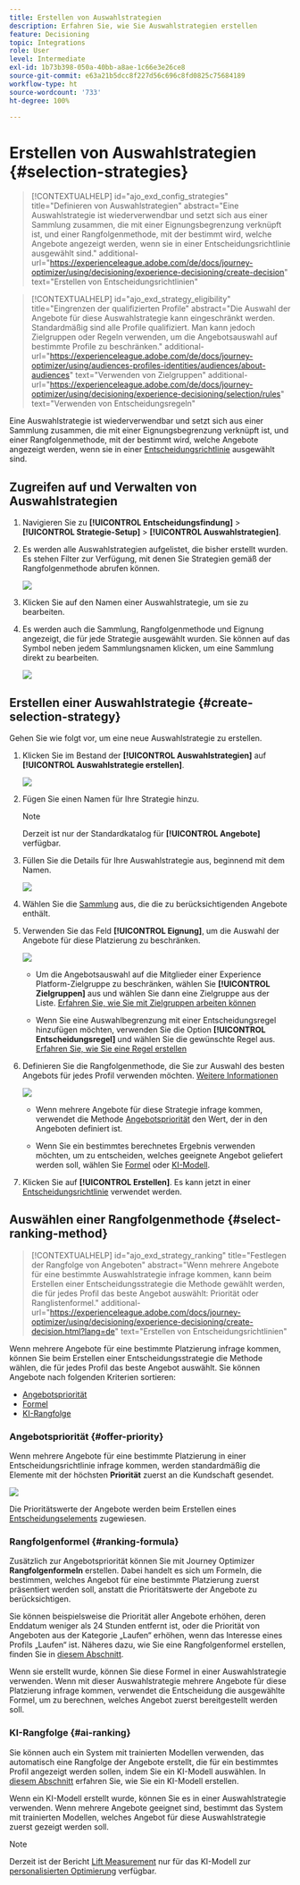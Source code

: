 ```yaml
---
title: Erstellen von Auswahlstrategien
description: Erfahren Sie, wie Sie Auswahlstrategien erstellen
feature: Decisioning
topic: Integrations
role: User
level: Intermediate
exl-id: 1b73b398-050a-40bb-a8ae-1c66e3e26ce8
source-git-commit: e63a21b5dcc8f227d56c696c8fd0825c75684189
workflow-type: ht
source-wordcount: '733'
ht-degree: 100%

---
```


# Erstellen von Auswahlstrategien {#selection-strategies}

>[!CONTEXTUALHELP]
>id="ajo_exd_config_strategies"
>title="Definieren von Auswahlstrategien"
>abstract="Eine Auswahlstrategie ist wiederverwendbar und setzt sich aus einer Sammlung zusammen, die mit einer Eignungsbegrenzung verknüpft ist, und einer Rangfolgenmethode, mit der bestimmt wird, welche Angebote angezeigt werden, wenn sie in einer Entscheidungsrichtlinie ausgewählt sind."
>additional-url="https://experienceleague.adobe.com/de/docs/journey-optimizer/using/decisioning/experience-decisioning/create-decision" text="Erstellen von Entscheidungsrichtlinien"

>[!CONTEXTUALHELP]
>id="ajo_exd_strategy_eligibility"
>title="Eingrenzen der qualifizierten Profile"
>abstract="Die Auswahl der Angebote für diese Auswahlstrategie kann eingeschränkt werden. Standardmäßig sind alle Profile qualifiziert. Man kann jedoch Zielgruppen oder Regeln verwenden, um die Angebotsauswahl auf bestimmte Profile zu beschränken."
>additional-url="https://experienceleague.adobe.com/de/docs/journey-optimizer/using/audiences-profiles-identities/audiences/about-audiences" text="Verwenden von Zielgruppen"
>additional-url="https://experienceleague.adobe.com/de/docs/journey-optimizer/using/decisioning/experience-decisioning/selection/rules" text="Verwenden von Entscheidungsregeln"

Eine Auswahlstrategie ist wiederverwendbar und setzt sich aus einer Sammlung zusammen, die mit einer Eignungsbegrenzung verknüpft ist, und einer Rangfolgenmethode, mit der bestimmt wird, welche Angebote angezeigt werden, wenn sie in einer [Entscheidungsrichtlinie](create-decision.md) ausgewählt sind.

## Zugreifen auf und Verwalten von Auswahlstrategien

1. Navigieren Sie zu **[!UICONTROL Entscheidungsfindung]** > **[!UICONTROL Strategie-Setup]** > **[!UICONTROL Auswahlstrategien]**.

1. Es werden alle Auswahlstrategien aufgelistet, die bisher erstellt wurden. Es stehen Filter zur Verfügung, mit denen Sie Strategien gemäß der Rangfolgenmethode abrufen können.

   ![](assets/strategy-list-filters.png)

1. Klicken Sie auf den Namen einer Auswahlstrategie, um sie zu bearbeiten.

1. Es werden auch die Sammlung, Rangfolgenmethode und Eignung angezeigt, die für jede Strategie ausgewählt wurden. Sie können auf das Symbol neben jedem Sammlungsnamen klicken, um eine Sammlung direkt zu bearbeiten.

   ![](assets/strategy-list-edit-collection.png)

## Erstellen einer Auswahlstrategie {#create-selection-strategy}

Gehen Sie wie folgt vor, um eine neue Auswahlstrategie zu erstellen.

1. Klicken Sie im Bestand der **[!UICONTROL Auswahlstrategien]** auf **[!UICONTROL Auswahlstrategie erstellen]**.

   ![](assets/strategy-create-button.png)

1. Fügen Sie einen Namen für Ihre Strategie hinzu.

   >[!NOTE]
   >
   >Derzeit ist nur der Standardkatalog für **[!UICONTROL Angebote]** verfügbar.

1. Füllen Sie die Details für Ihre Auswahlstrategie aus, beginnend mit dem Namen.

   ![](assets/strategy-create-screen.png)

1. Wählen Sie die [Sammlung](collections.md) aus, die die zu berücksichtigenden Angebote enthält.

1. Verwenden Sie das Feld **[!UICONTROL Eignung]**, um die Auswahl der Angebote für diese Platzierung zu beschränken.

   ![](assets/strategy-create-eligibility.png)

   * Um die Angebotsauswahl auf die Mitglieder einer Experience Platform-Zielgruppe zu beschränken, wählen Sie **[!UICONTROL Zielgruppen]** aus und wählen Sie dann eine Zielgruppe aus der Liste. [Erfahren Sie, wie Sie mit Zielgruppen arbeiten können](../audience/about-audiences.md)

   * Wenn Sie eine Auswahlbegrenzung mit einer Entscheidungsregel hinzufügen möchten, verwenden Sie die Option **[!UICONTROL Entscheidungsregel]** und wählen Sie die gewünschte Regel aus. [Erfahren Sie, wie Sie eine Regel erstellen](rules.md)

1. Definieren Sie die Rangfolgenmethode, die Sie zur Auswahl des besten Angebots für jedes Profil verwenden möchten. [Weitere Informationen](#select-ranking-method)

   ![](assets/strategy-create-ranking.png)

   * Wenn mehrere Angebote für diese Strategie infrage kommen, verwendet die Methode [Angebotspriorität](#offer-priority) den Wert, der in den Angeboten definiert ist.

   * Wenn Sie ein bestimmtes berechnetes Ergebnis verwenden möchten, um zu entscheiden, welches geeignete Angebot geliefert werden soll, wählen Sie [Formel](#ranking-formula) oder [KI-Modell](#ai-ranking).

1. Klicken Sie auf **[!UICONTROL Erstellen]**. Es kann jetzt in einer [Entscheidungsrichtlinie](create-decision.md) verwendet werden.

## Auswählen einer Rangfolgenmethode {#select-ranking-method}

>[!CONTEXTUALHELP]
>id="ajo_exd_strategy_ranking"
>title="Festlegen der Rangfolge von Angeboten"
>abstract="Wenn mehrere Angebote für eine bestimmte Auswahlstrategie infrage kommen, kann beim Erstellen einer Entscheidungsstrategie die Methode gewählt werden, die für jedes Profil das beste Angebot auswählt: Priorität oder Ranglistenformel."
>additional-url="https://experienceleague.adobe.com/docs/journey-optimizer/using/decisioning/experience-decisioning/create-decision.html?lang=de" text="Erstellen von Entscheidungsrichtlinien"

Wenn mehrere Angebote für eine bestimmte Platzierung infrage kommen, können Sie beim Erstellen einer Entscheidungsstrategie die Methode wählen, die für jedes Profil das beste Angebot auswählt. Sie können Angebote nach folgenden Kriterien sortieren:

* [Angebotspriorität](#offer-priority)
* [Formel](#ranking-formula)
* [KI-Rangfolge](#ai-ranking)

### Angebotspriorität {#offer-priority}

Wenn mehrere Angebote für eine bestimmte Platzierung in einer Entscheidungsrichtlinie infrage kommen, werden standardmäßig die Elemente mit der höchsten **Priorität** zuerst an die Kundschaft gesendet.

![](assets/item-priority.png)

Die Prioritätswerte der Angebote werden beim Erstellen eines [Entscheidungselements](items.md) zugewiesen.

### Rangfolgenformel {#ranking-formula}

Zusätzlich zur Angebotspriorität können Sie mit Journey Optimizer **Rangfolgenformeln** erstellen. Dabei handelt es sich um Formeln, die bestimmen, welches Angebot für eine bestimmte Platzierung zuerst präsentiert werden soll, anstatt die Prioritätswerte der Angebote zu berücksichtigen.

Sie können beispielsweise die Priorität aller Angebote erhöhen, deren Enddatum weniger als 24 Stunden entfernt ist, oder die Priorität von Angeboten aus der Kategorie „Laufen“ erhöhen, wenn das Interesse eines Profils „Laufen“ ist. Näheres dazu, wie Sie eine Rangfolgenformel erstellen, finden Sie in [diesem Abschnitt](exd-ranking-formulas.md).

Wenn sie erstellt wurde, können Sie diese Formel in einer Auswahlstrategie verwenden. Wenn mit dieser Auswahlstrategie mehrere Angebote für diese Platzierung infrage kommen, verwendet die Entscheidung die ausgewählte Formel, um zu berechnen, welches Angebot zuerst bereitgestellt werden soll.

### KI-Rangfolge {#ai-ranking}

Sie können auch ein System mit trainierten Modellen verwenden, das automatisch eine Rangfolge der Angebote erstellt, die für ein bestimmtes Profil angezeigt werden sollen, indem Sie ein KI-Modell auswählen. In [diesem Abschnitt](../offers/ranking/ai-models.md) erfahren Sie, wie Sie ein KI-Modell erstellen.

Wenn ein KI-Modell erstellt wurde, können Sie es in einer Auswahlstrategie verwenden. Wenn mehrere Angebote geeignet sind, bestimmt das System mit trainierten Modellen, welches Angebot für diese Auswahlstrategie zuerst gezeigt werden soll.

>[!NOTE]
>
>Derzeit ist der Bericht [Lift Measurement](../offers/ranking/auto-optimization-model.md#lift) nur für das KI-Modell zur [personalisierten Optimierung](../offers/ranking/personalized-optimization-model.md) verfügbar.

